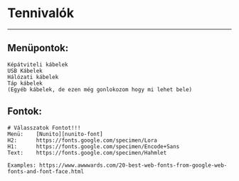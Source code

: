 # Tennivalók
<!-- blank line -->
----
<!-- blank line -->
## Menüpontok:
    Képátviteli kábelek
    USB Kábelek
    Hálózati kábelek
    Táp kábelek
    (Egyéb kábelek, de ezen még gonlokozom hogy mi lehet bele)

## Fontok:
    # Válasszatok Fontot!!!
    Menü:    [Nunito][nunito-font]
    H2:      https://fonts.google.com/specimen/Lora
    H1:      https://fonts.google.com/specimen/Encode+Sans
    Text:    https://fonts.google.com/specimen/Hahmlet

    Examples: https://www.awwwards.com/20-best-web-fonts-from-google-web-fonts-and-font-face.html

[nunito-font]:https://fonts.google.com/specimen/Nunito#standard-styles